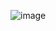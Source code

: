 ![image](https://user-images.githubusercontent.com/77222540/223174778-bda58bc0-3e04-4035-8e3e-958787a1b008.png)
